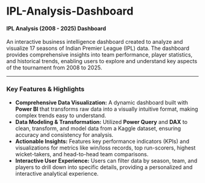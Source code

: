 # IPL-Analysis-Dashboard

#### **IPL Analysis (2008 - 2025) Dashboard**

An interactive business intelligence dashboard created to analyze and visualize 17 seasons of Indian Premier League (IPL) data. The dashboard provides comprehensive insights into team performance, player statistics, and historical trends, enabling users to explore and understand key aspects of the tournament from 2008 to 2025.

---

### Key Features & Highlights

* **Comprehensive Data Visualization:** A dynamic dashboard built with **Power BI** that transforms raw data into a visually intuitive format, making complex trends easy to understand.
* **Data Modeling & Transformation:** Utilized **Power Query** and **DAX** to clean, transform, and model data from a Kaggle dataset, ensuring accuracy and consistency for analysis.
* **Actionable Insights:** Features key performance indicators (KPIs) and visualizations for metrics like win/loss records, top run-scorers, highest wicket-takers, and head-to-head team comparisons.
* **Interactive User Experience:** Users can filter data by season, team, and players to drill down into specific details, providing a personalized and interactive analytical experience.
